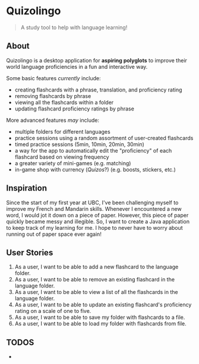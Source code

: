 # Quizolingo

> A study tool to help with language learning!

## About 
Quizolingo is a desktop application for **aspiring polyglots** to improve 
their world language proficiencies in a fun and interactive way.  

Some basic features _currently_ include:
- creating flashcards with a phrase, translation, and proficiency rating 
- removing flashcards by phrase
- viewing all the flashcards within a folder
- updating flashcard proficiency ratings by phrase

More advanced features _may_ include:
- multiple folders for different languages
- practice sessions using a random assortment of user-created flashcards
- timed practice sessions (5min, 10min, 20min, 30min)
- a way for the app to automatically edit the "proficiency" of each flashcard based on viewing frequency
- a greater variety of mini-games (e.g. matching)
- in-game shop with currency (_Quizos_?) (e.g. boosts, stickers, etc.) 

## Inspiration
Since the start of my first year at UBC, I've been challenging myself to improve
my French and Mandarin skills. Whenever I encountered a new word, I would jot it down
on a piece of paper. However, this piece of paper quickly became messy and illegible. So, I 
want to create a Java application to keep track of my learning
for me. I hope to never have to worry about running out of paper space ever again!

## User Stories
1. As a user, I want to be able to add a new flashcard to the language folder.
2. As a user, I want to be able to remove an existing flashcard in the language folder.
3. As a user, I want to be able to view a list of all the flashcards in the language folder.
4. As a user, I want to be able to update an existing flashcard's proficiency rating on a scale of one to five. 
5. As a user, I want to be able to save my folder with flashcards to a file.
6. As a user, I want to be able to load my folder with flashcards from file. 

## TODOS
- 